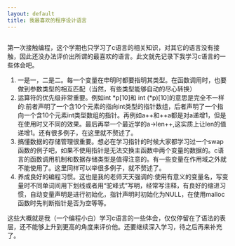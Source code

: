 ```yaml
---
layout: default
title: 我最喜欢的程序设计语言
---
```


![]()

第一次接触编程，这个学期也只学习了c语言的相关知识，对其它的语言没有接触，因此还没办法评价出所谓的最喜欢的语言。此文就先记录下我学习c语言的一些体会吧。

1. 一是一，二是二。每一个变量在申明时都要指明其类型。在函数调用时，也要做到参数类型的相互匹配（当然，有些类型能够自动的尽心转换）
2. 运算符的优先级非常重要。例如int *p[10]和 int (*p)[10]的意思是完全不一样的:前者声明了一个含10个元素的指向int类型的指针数组，后者声明了一个指向一个含10个元素int类型数组的指针。再例如a++和++a都是对a递增1，但是在使用时又不同的效果。最后再举一个最近学的a->len++,这实质上让len的值递增1。还有很多例子，在这里就不赘述了。
3. 搞懂数据的存储管理很重要。想必在学习指针的时候大家都学习过一个swap函数的例子吧，如果不使用指针是无法交换主函数中两个变量的数据的。c语言的函数调用机制和数据存储类型是值得注意的。有一些变量在作用域之外就不能使用了。这里同样可以举很多例子，就不赘述了。
4. 养成良好的编程习惯。这也是我的老师天天强调的:使用有意义的变量名，写变量时不同单词间用下划线或者用“驼峰式”写明，经常写注释，有良好的缩进习惯，自动变量声明是进行初始化，指针声明时初始化为NULL，在使用malloc函数时先判断指针是否为空等等。

这些大概就是我（一个编程小白）学习c语言的一些体会，仅仅停留在了语法的表层，还不能够上升到更高的角度来评价他。还要继续深入学习，待之后再来补充了。
